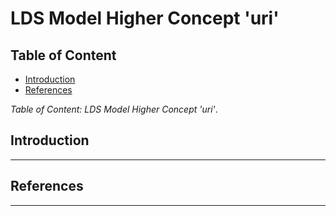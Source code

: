 # LDS Model Higher Concept 'uri'

## Table of Content

- [Introduction](#introduction)
- [References](#references)

*Table of Content: LDS Model Higher Concept 'uri'*.

## Introduction

---

## References

---